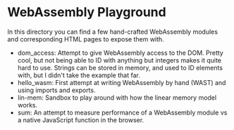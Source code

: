 # WebAssembly Playground
In this directory you can find a few hand-crafted WebAssembly modules and corresponding HTML pages to expose them with.

* dom_access: Attempt to give WebAssembly access to the DOM. Pretty cool, but not being able to ID with anything but integers makes it quite hard to use.
              Strings can be stored in memory, and used to ID elements with, but I didn't take the example that far.
* hello_wasm: First attempt at writing WebAssembly by hand (WAST) and using imports and exports.
* lin-mem: Sandbox to play around with how the linear memory model works.
* sum: An attempt to measure performance of a WebAssembly module vs a native JavaScript function in the browser.
